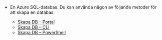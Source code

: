 
<!-- sql-database-connect-query-prerequisites-create-db-includes.md -->

- En Azure SQL-databas. Du kan använda någon av följande metoder för att skapa en databas:

   - [Skapa DB – Portal](../articles/sql-database/sql-database-get-started-portal.md)
   - [Skapa DB – CLI](../articles/sql-database/sql-database-get-started-cli.md)
   - [Skapa DB – PowerShell](../articles/sql-database/sql-database-get-started-powershell.md)
